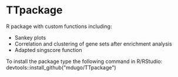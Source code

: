 # TTpackage
R package with custom functions including:

* Sankey plots
* Correlation and clustering of gene sets after enrichment analysis
* Adapted singscore function

To install the package type the following command in R/RStudio:
devtools::install_github("mdugo/TTpackage")
